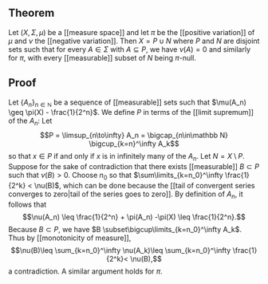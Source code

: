 ## Theorem
Let $(X,\Sigma,\mu)$ be a [[measure space]] and let $\pi$ be the [[positive variation]] of $\mu$ and $\nu$ the [[negative variation]]. Then $X = P \cup N$ where $P$ and $N$ are disjoint sets such that for every $A\in\Sigma$ with $A\subseteq P$, we have $\nu(A) = 0$ and similarly for $\pi$, with every [[measurable]] subset of $N$ being $\pi$-null.
## Proof
Let $\{A_n\}_{n\in\mathbb N}$ be a sequence of [[measurable]] sets such that $\mu(A_n) \geq \pi(X) - \frac{1}{2^n}$. We define $P$ in terms of the [[limit supremum]] of the $A_n$: Let $$P = \limsup_{n\to\infty} A_n = \bigcap_{n\in\mathbb N} \bigcup_{k=n}^\infty A_k$$ so that $x \in P$ if and only if $x$ is in infinitely many of the $A_n$. Let $N = X\setminus P$. Suppose for the sake of contradiction that there exists [[measurable]] $B\subset P$ such that $\nu(B) > 0$. Choose $n_0$ so that $\sum\limits_{k=n_0}^\infty \frac{1}{2^k} < \nu(B)$, which can be done because the [[tail of convergent series converges to zero|tail of the series goes to zero]]. By definition of $A_n$, it follows that $$\nu(A_n) \leq \frac{1}{2^n} + \pi(A_n) -\pi(X) \leq \frac{1}{2^n}.$$ Because $B\subset P$, we have $B \subset\bigcup\limits_{k=n_0}^\infty A_k$. Thus by [[monotonicity of measure]], $$\nu(B)\leq \sum_{k=n_0}^\infty \nu(A_k)\leq \sum_{k=n_0}^\infty \frac{1}{2^k}< \nu(B),$$ a contradiction. A similar argument holds for $\pi$.   